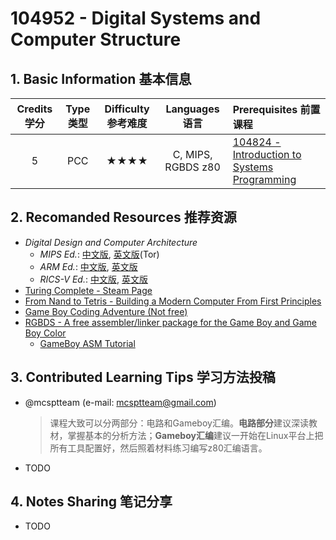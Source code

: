# 104952 - Digital Systems and  Computer Structure

## 1. Basic Information 基本信息

| Credits 学分 | Type 类型 | Difficulty 参考难度 |   Languages 语言   | Prerequisites 前置课程                                       |
| :----------: | :-------: | :-----------------: | :----------------: | :----------------------------------------------------------- |
|      5       |    PCC    |        ★★★★         | C, MIPS, RGBDS z80 | [104824 - Introduction to Systems Programming](../prog-languages/intro-sys.md) |

## 2. Recomanded Resources 推荐资源

-   *Digital Design and Computer Architecture*
    -   *MIPS Ed.*: [中文版](https://z-library.sk/book/21599455/ebadcc/数字设计和计算机体系结构-原书第2版.html), [英文版](https://z-library.sk/book/2083220/99a919/digital-design-and-computer-architecture-second-edition.html)(Tor)
    -   *ARM Ed.*: [中文版](https://z-library.sk/book/28897151/030768/数字设计和计算机体系结构arm版.html), [英文版](https://z-library.sk/book/11139294/2b94ba/digital-design-and-computer-architecture-arm-edition.html)
    -   *RICS-V Ed.*: [中文版](https://z-library.sk/book/115709614/8c548f/数字设计和计算机体系结构-riscv版-digital-design-and-computer-architecture-riscv-edition.html), [英文版](https://z-library.sk/book/27118019/0d6d06/digitaldesignandcomputerarchitecturerisc.html)
-   [Turing Complete - Steam Page](https://store.steampowered.com/app/1444480/Turing_Complete/)
-   [From Nand to Tetris - Building a Modern Computer From First Principles](https://www.nand2tetris.org)
-   [Game Boy Coding Adventure (Not free)](https://mdagois.gumroad.com/l/CODQn)
-   [RGBDS - A free assembler/linker package for the Game Boy and Game Boy Color](https://rgbds.gbdev.io)
    -   [GameBoy ASM Tutorial](https://gbdev.io/gb-asm-tutorial/)

## 3. Contributed Learning Tips 学习方法投稿

-   @mcsptteam (e-mail: <mcsptteam@gmail.com>)

    >   课程大致可以分两部分：电路和Gameboy汇编。**电路部分**建议深读教材，掌握基本的分析方法；**Gameboy汇编**建议一开始在Linux平台上把所有工具配置好，然后照着材料练习编写z80汇编语言。

-   TODO

## 4. Notes Sharing 笔记分享

-   TODO
